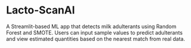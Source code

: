 # Lacto-ScanAI
A Streamlit-based ML app that detects milk adulterants using Random Forest and SMOTE. Users can input sample values to predict adulterants and view estimated quantities based on the nearest match from real data.
